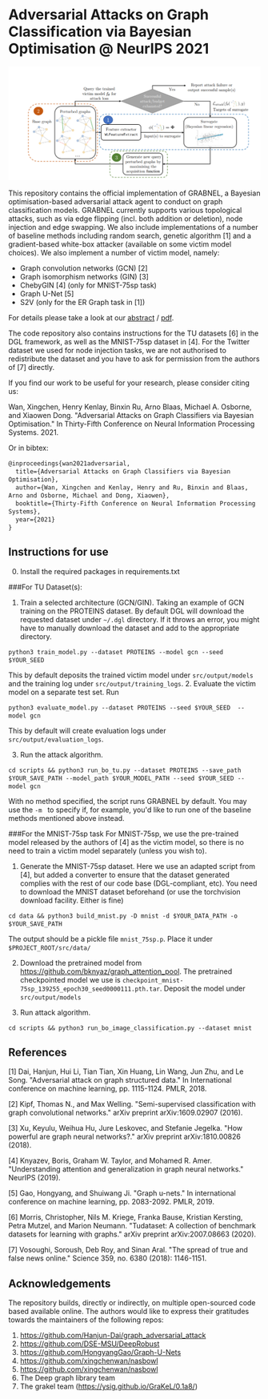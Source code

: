 # Adversarial Attacks on Graph Classification via Bayesian Optimisation @ NeurIPS 2021

![overall-pipeline](figs/overall_grabnel.png)

This repository contains the official implementation of GRABNEL, a Bayesian optimisation-based adversarial
attack agent to conduct on graph classification models. GRABNEL currently supports various topological
attacks, such as via edge flipping (incl. both addition or deletion), node injection and edge swapping. We also include
implementations of a number of baseline methods including random search, genetic algorithm [1] and a gradient-based white-box
attacker (available on some victim model choices). We also implement a number of victim model, namely:
- Graph convolution networks (GCN) [2]
- Graph isomorphism networks (GIN) [3]
- ChebyGIN [4] (only for MNIST-75sp task)
- Graph U-Net [5]
- S2V (only for the ER Graph task in [1])

For details please take a look at our [abstract](https://arxiv.org/abs/2111.02842) / [pdf](https://arxiv.org/pdf/2111.02842).

The code repository also contains instructions for the TU datasets [6] in the DGL framework, as well as the MNIST-75sp
dataset in [4]. For the Twitter dataset we used for node injection tasks, we are not authorised to redistribute the dataset and you
have to ask for permission from the authors of [7] directly.

If you find our work to be useful for your research, please consider citing us:

Wan, Xingchen, Henry Kenlay, Binxin Ru, Arno Blaas, Michael A. Osborne, and Xiaowen Dong. "Adversarial Attacks on Graph Classifiers via Bayesian Optimisation." In Thirty-Fifth Conference on Neural Information Processing Systems. 2021.

Or in bibtex:
```
@inproceedings{wan2021adversarial,
  title={Adversarial Attacks on Graph Classifiers via Bayesian Optimisation},
  author={Wan, Xingchen and Kenlay, Henry and Ru, Binxin and Blaas, Arno and Osborne, Michael and Dong, Xiaowen},
  booktitle={Thirty-Fifth Conference on Neural Information Processing Systems},
  year={2021}
}
```

## Instructions for use

0. Install the required packages in requirements.txt

###For TU Dataset(s):

1. Train a selected architecture (GCN/GIN). Taking an example of GCN training on the PROTEINS dataset. By default DGL
will download the requested dataset under ```~/.dgl``` directory. If it throws an error, you might have to manually
download the dataset and add to the appropriate directory.
```commandline
python3 train_model.py --dataset PROTEINS --model gcn --seed $YOUR_SEED 
```
This by default deposits the trained victim model under ```src/output/models``` and the training log under ```src/output/training_logs```.
2. Evaluate the victim model on a separate test set. Run
```commandline
python3 evaluate_model.py --dataset PROTEINS --seed $YOUR_SEED  --model gcn
```
This by default will create evaluation logs under ```src/output/evaluation_logs```.

3. Run the attack algorithm. 
```commandline
cd scripts && python3 run_bo_tu.py --dataset PROTEINS --save_path $YOUR_SAVE_PATH --model_path $YOUR_MODEL_PATH --seed $YOUR_SEED --model gcn
```
With no method specified, the script runs GRABNEL by default. You may use the ```-m ``` to specify if, for example, you'd like to run 
one of the baseline methods mentioned above instead.


###For the MNIST-75sp task
For MNIST-75sp, we use the pre-trained model released by the authors of [4] as the victim model, so there is no need
to train a victim model separately (unless you wish to).

1. Generate the MNIST-75sp dataset. Here we use an adapted script from [4], but added a converter to ensure that the 
dataset generated complies with the rest of our code base (DGL-compliant, etc). You need to download the MNIST dataset
beforehand (or use the torchvision download facility. Either is fine)

```commandline
cd data && python3 build_mnist.py -D mnist -d $YOUR_DATA_PATH -o $YOUR_SAVE_PATH  
```

The output should be a pickle file ```mnist_75sp.p```. Place it under ```$PROJECT_ROOT/src/data/```

2. Download the pretrained model from https://github.com/bknyaz/graph_attention_pool. The pretrained checkpointed model
we use is ```checkpoint_mnist-75sp_139255_epoch30_seed0000111.pth.tar```. Deposit the model under ```src/output/models```


3. Run attack algorithm.
```commandline
cd scripts && python3 run_bo_image_classification.py --dataset mnist
```

## References
[1] Dai, Hanjun, Hui Li, Tian Tian, Xin Huang, Lin Wang, Jun Zhu, and Le Song. "Adversarial attack on graph structured data." In International conference on machine learning, pp. 1115-1124. PMLR, 2018.

[2] Kipf, Thomas N., and Max Welling. "Semi-supervised classification with graph convolutional networks." arXiv preprint arXiv:1609.02907 (2016).

[3] Xu, Keyulu, Weihua Hu, Jure Leskovec, and Stefanie Jegelka. "How powerful are graph neural networks?." arXiv preprint arXiv:1810.00826 (2018).

[4] Knyazev, Boris, Graham W. Taylor, and Mohamed R. Amer. "Understanding attention and generalization in graph neural networks." NeurIPS (2019).

[5] Gao, Hongyang, and Shuiwang Ji. "Graph u-nets." In international conference on machine learning, pp. 2083-2092. PMLR, 2019.

[6] Morris, Christopher, Nils M. Kriege, Franka Bause, Kristian Kersting, Petra Mutzel, and Marion Neumann. "Tudataset: A collection of benchmark datasets for learning with graphs." arXiv preprint arXiv:2007.08663 (2020).

[7] Vosoughi, Soroush, Deb Roy, and Sinan Aral. "The spread of true and false news online." Science 359, no. 6380 (2018): 1146-1151.


## Acknowledgements

The repository builds, directly or indirectly, on multiple open-sourced code based available online. The authors would like to express their
gratitudes towards the maintainers of the following repos:

1. https://github.com/Hanjun-Dai/graph_adversarial_attack
2. https://github.com/DSE-MSU/DeepRobust
3. https://github.com/HongyangGao/Graph-U-Nets
4. https://github.com/xingchenwan/nasbowl
5. https://github.com/xingchenwan/nasbowl
6. The Deep graph library team
7. The grakel team (https://ysig.github.io/GraKeL/0.1a8/)
